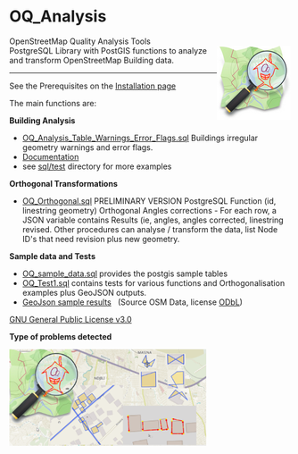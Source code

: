 # OQ_Analysis
OpenStreetMap Quality Analysis Tools         
<img align="right" width="132" height="132" src="img/OQi_132.png">
PostgreSQL Library with PostGIS functions to analyze and transform OpenStreetMap Building data. 

------------------------------------------------------------------------------------------------

See the Prerequisites on the [Installation page](docs/Installation.md)

The main functions are:

**Building Analysis** 

- [OQ_Analysis_Table_Warnings_Error_Flags.sql](sql/Analysis/OQ_Analysis_Table_Warnings_Error_Flags.sql) Buildings irregular geometry warnings  and error flags.
- [Documentation](docs/OQ_Building_Analysis%20-%20Buildings%20Topological%20evaluation%20and%20Form%20analysis.md)
- see [sql/test](sql/test) directory for more examples

**Orthogonal Transformations**

- [OQ_Orthogonal.sql](sql/Orthogonal/OQ_Orthogonal.sql) PRELIMINARY VERSION PostgreSQL Function (id, linestring geometry) Orthogonal Angles corrections - For each row, a JSON variable contains Results (ie, angles, angles corrected, linestring revised. Other procedures can analyse / transform the data, list Node ID's that need revision plus new geometry.

**Sample data and Tests**

- [OQ_sample_data.sql](sql/test/OQ_Sample_Data.sql) provides the postgis sample tables
- [OQ_Test1.sql](sql/test/OQ_Test1.sql) contains tests for various functions and Orthogonalisation examples plus GeoJSON outputs.
- [GeoJson sample results](sql/test/geojson) &nbsp; (Source OSM Data, license [ODbL](https://www.openstreetmap.org/copyright))


[GNU General Public License v3.0](LICENSE)

**Type of problems detected**

<img align="left" width="70%" src="img/OQ-Analysis-Detects-Geometry-problems.png">


